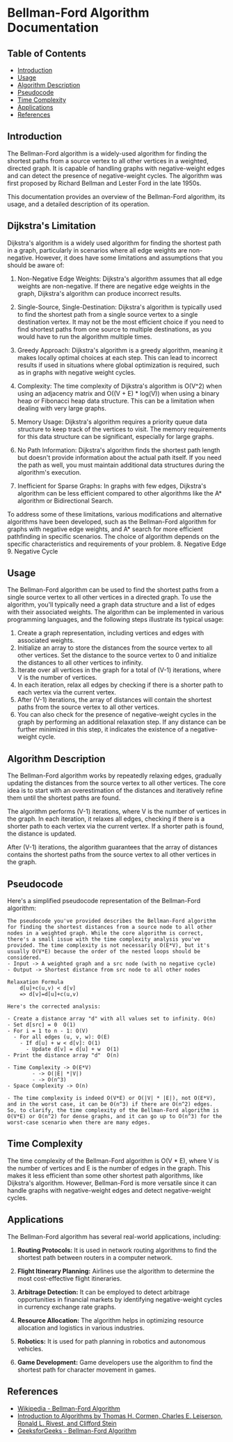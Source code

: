# Bellman-Ford Algorithm Documentation

## Table of Contents
- [Introduction](#introduction)
- [Usage](#usage)
- [Algorithm Description](#algorithm-description)
- [Pseudocode](#pseudocode)
- [Time Complexity](#time-complexity)
- [Applications](#applications)
- [References](#references)

## Introduction

The Bellman-Ford algorithm is a widely-used algorithm for finding the shortest paths from a source vertex to all other vertices in a weighted, directed graph. It is capable of handling graphs with negative-weight edges and can detect the presence of negative-weight cycles. The algorithm was first proposed by Richard Bellman and Lester Ford in the late 1950s.

This documentation provides an overview of the Bellman-Ford algorithm, its usage, and a detailed description of its operation.

## Dijkstra's Limitation

Dijkstra's algorithm is a widely used algorithm for finding the shortest path in a graph, particularly in scenarios where all edge weights are non-negative. However, it does have some limitations and assumptions that you should be aware of:

1. Non-Negative Edge Weights: Dijkstra's algorithm assumes that all edge weights are non-negative. If there are negative edge weights in the graph, Dijkstra's algorithm can produce incorrect results.

2. Single-Source, Single-Destination: Dijkstra's algorithm is typically used to find the shortest path from a single source vertex to a single destination vertex. It may not be the most efficient choice if you need to find shortest paths from one source to multiple destinations, as you would have to run the algorithm multiple times.

3. Greedy Approach: Dijkstra's algorithm is a greedy algorithm, meaning it makes locally optimal choices at each step. This can lead to incorrect results if used in situations where global optimization is required, such as in graphs with negative weight cycles.

4. Complexity: The time complexity of Dijkstra's algorithm is O(V^2) when using an adjacency matrix and O((V + E) * log(V)) when using a binary heap or Fibonacci heap data structure. This can be a limitation when dealing with very large graphs.

5. Memory Usage: Dijkstra's algorithm requires a priority queue data structure to keep track of the vertices to visit. The memory requirements for this data structure can be significant, especially for large graphs.

6. No Path Information: Dijkstra's algorithm finds the shortest path length but doesn't provide information about the actual path itself. If you need the path as well, you must maintain additional data structures during the algorithm's execution.

7. Inefficient for Sparse Graphs: In graphs with few edges, Dijkstra's algorithm can be less efficient compared to other algorithms like the A* algorithm or Bidirectional Search.

To address some of these limitations, various modifications and alternative algorithms have been developed, such as the Bellman-Ford algorithm for graphs with negative edge weights, and A* search for more efficient pathfinding in specific scenarios. The choice of algorithm depends on the specific characteristics and requirements of your problem.
8. Negative Edge
9. Negative Cycle

## Usage

The Bellman-Ford algorithm can be used to find the shortest paths from a single source vertex to all other vertices in a directed graph. To use the algorithm, you'll typically need a graph data structure and a list of edges with their associated weights. The algorithm can be implemented in various programming languages, and the following steps illustrate its typical usage:

1. Create a graph representation, including vertices and edges with associated weights.
2. Initialize an array to store the distances from the source vertex to all other vertices. Set the distance to the source vertex to 0 and initialize the distances to all other vertices to infinity.
3. Iterate over all vertices in the graph for a total of (V-1) iterations, where V is the number of vertices.
4. In each iteration, relax all edges by checking if there is a shorter path to each vertex via the current vertex.
5. After (V-1) iterations, the array of distances will contain the shortest paths from the source vertex to all other vertices.
6. You can also check for the presence of negative-weight cycles in the graph by performing an additional relaxation step. If any distance can be further minimized in this step, it indicates the existence of a negative-weight cycle.

## Algorithm Description

The Bellman-Ford algorithm works by repeatedly relaxing edges, gradually updating the distances from the source vertex to all other vertices. The core idea is to start with an overestimation of the distances and iteratively refine them until the shortest paths are found.

The algorithm performs (V-1) iterations, where V is the number of vertices in the graph. In each iteration, it relaxes all edges, checking if there is a shorter path to each vertex via the current vertex. If a shorter path is found, the distance is updated.

After (V-1) iterations, the algorithm guarantees that the array of distances contains the shortest paths from the source vertex to all other vertices in the graph.

## Pseudocode

Here's a simplified pseudocode representation of the Bellman-Ford algorithm:

```plaintext
The pseudocode you've provided describes the Bellman-Ford algorithm for finding the shortest distances from a source node to all other nodes in a weighted graph. While the core algorithm is correct, there's a small issue with the time complexity analysis you've provided. The time complexity is not necessarily O(E*V), but it's usually O(V*E) because the order of the nested loops should be considered.
- Input -> A weighted graph and a src node (with no negative cycle)
- Output -> Shortest distance from src node to all other nodes

Relaxation Formula
	d[u]+c(u,v) < d[v]
	=> d[v]=d[u]+c(u,v)

Here's the corrected analysis:

- Create a distance array "d" with all values set to infinity. O(n)
- Set d[src] = 0  O(1)
- For i = 1 to n - 1: O(V)
  - For all edges (u, v, w): O(E)
    - If d[u] + w < d[v]: O(1)
      - Update d[v] = d[u] + w  O(1)
- Print the distance array "d"  O(n)

- Time Complexity -> O(E*V)
		- -> O(|E| *|V|)
		- -> O(n^3)
- Space Complexity -> O(n)

- The time complexity is indeed O(V*E) or O(|V| * |E|), not O(E*V), and in the worst case, it can be O(n^3) if there are O(n^2) edges.
So, to clarify, the time complexity of the Bellman-Ford algorithm is O(V*E) or O(n^2) for dense graphs, and it can go up to O(n^3) for the worst-case scenario when there are many edges.
```

## Time Complexity

The time complexity of the Bellman-Ford algorithm is O(V * E), where V is the number of vertices and E is the number of edges in the graph. This makes it less efficient than some other shortest path algorithms, like Dijkstra's algorithm. However, Bellman-Ford is more versatile since it can handle graphs with negative-weight edges and detect negative-weight cycles.

## Applications

The Bellman-Ford algorithm has several real-world applications, including:

1. **Routing Protocols:** It is used in network routing algorithms to find the shortest path between routers in a computer network.

2. **Flight Itinerary Planning:** Airlines use the algorithm to determine the most cost-effective flight itineraries.

3. **Arbitrage Detection:** It can be employed to detect arbitrage opportunities in financial markets by identifying negative-weight cycles in currency exchange rate graphs.

4. **Resource Allocation:** The algorithm helps in optimizing resource allocation and logistics in various industries.

5. **Robotics:** It is used for path planning in robotics and autonomous vehicles.

6. **Game Development:** Game developers use the algorithm to find the shortest path for character movement in games.

## References

- [Wikipedia - Bellman-Ford Algorithm](https://en.wikipedia.org/wiki/Bellman%E2%80%93Ford_algorithm)
- [Introduction to Algorithms by Thomas H. Cormen, Charles E. Leiserson, Ronald L. Rivest, and Clifford Stein](https://mitpress.mit.edu/books/introduction-algorithms)
- [GeeksforGeeks - Bellman-Ford Algorithm](https://www.geeksforgeeks.org/bellman-ford-algorithm-dp-23/)


